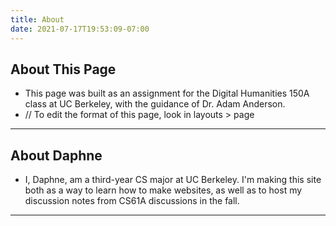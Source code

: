 ```yaml
---
title: About
date: 2021-07-17T19:53:09-07:00
---
```


## About This Page

* This page was built as an assignment for the Digital Humanities 150A class at UC Berkeley, with the guidance of Dr. Adam Anderson.
* // To edit the format of this page, look in layouts > page


---
## About Daphne

* I, Daphne, am a third-year CS major at UC Berkeley. I'm making this site both as a way to learn how to make websites, as well as to host my discussion notes from CS61A discussions in the fall.
---
